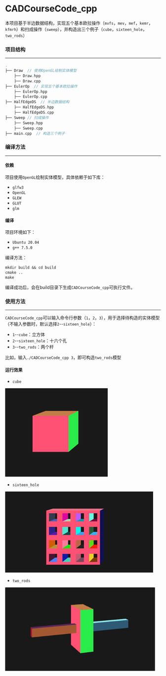 # CADCourseCode_cpp

本项目基于半边数据结构，实现五个基本欧拉操作（`mvfs`，`mev`，`mef`，`kemr`，`kfmrh`）和扫成操作（`sweep`），并构造出三个例子（`cube`，`sixteen_hole`，`two_rods`）

### 项目结构

---

```C++
.
├── Draw  // 使用OpenGL绘制实体模型
	├── Draw.hpp
    ├── Draw.cpp
├── EulerOp  // 实现五个基本欧拉操作
	├── EulerOp.hpp
    ├── EulerOp.cpp
├── HalfEdgeDS  // 半边数据结构
	├── HalfEdgeDS.hpp
    ├── HalfEdgeDS.cpp
├── Sweep // 扫成操作
	├── Sweep.hpp
    ├── Sweep.cpp
├── main.cpp  // 构造三个例子
```

### 编译方法

---

#### 依赖

项目使用`OpenGL`绘制实体模型，具体依赖于如下库：

* `glfw3`
* `OpenGL`
* `GLEW`
* `GLUT`
* `glm`

#### 编译

项目环境如下：

* `Ubuntu 20.04`
* `g++ 7.5.0`

编译方法：

```shell
mkdir build && cd build
cmake ..
make
```

编译成功后，会在build目录下生成`CADCourseCode_cpp`可执行文件。

### 使用方法

---

`CADCourseCode_cpp`可以输入命令行参数（`1`，`2`，`3`），用于选择待构造的实体模型（不输入参数时，默认选择`2`--`sixteen_hole`）：

* `1`--`cube`：立方体
* `2`--`sixteen_hole`：十六个孔
* `3`--`two_rods`：两个杆

比如，输入`./CADCourseCode_cpp 3`，即可构造`two_rods`模型

#### 运行效果

* `cube`

<img src="docs/cube.png" style="zoom: 67%;" />

* `sixteen_hole`

<img src="docs/sixteen_hole.png" style="zoom: 50%;" />

* `two_rods`

<img src="docs/two_rods.png" style="zoom: 80%;" />